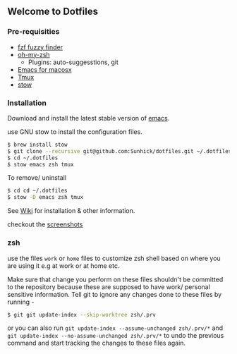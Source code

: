 ## Welcome to Dotfiles

### Pre-requisities
* [fzf fuzzy finder](https://github.com/junegunn/fzf)
* [oh-my-zsh](https://github.com/robbyrussell/oh-my-zsh)
  * Plugins: auto-suggesstions, git
* [Emacs for macosx](https://emacsformacosx.com)
* [Tmux](https://github.com/tmux/tmux)
* [stow](https://www.gnu.org/software/stow/manual/stow.html)

### Installation
Download and install the latest stable version of [emacs](https://emacsformacosx.com/).


use GNU stow to install the configuration files.
```sh
$ brew install stow
$ git clone --recursive git@github.com:Sunhick/dotfiles.git ~/.dotfiles
$ cd ~/.dotfiles
$ stow emacs zsh tmux
```

To remove/ uninstall
```sh
$ cd cd ~/.dotfiles
$ stow -D emacs zsh tmux
```

See [Wiki](https://github.com/Sunhick/dotfiles/wiki) for installation & other information.

checkout the [screenshots](https://github.com/Sunhick/dotfiles/wiki/screenshots)

### zsh

use the files ```work``` or ```home``` files to customize zsh shell based on where you are using it e.g at work or at home etc.

Make sure that change you perform on these files shouldn't be committed to the repository because these are supposed to have work/ personal sensitive information. Tell git to ignore any changes done to these files by
running -

``` sh
$ git git update-index --skip-worktree zsh/.prv
```

or you can also run ```git update-index --assume-unchanged zsh/.prv/*``` and ```git update-index --no-assume-unchanged zsh/.prv/*``` to undo the previous command and start tracking the changes to these files again.
